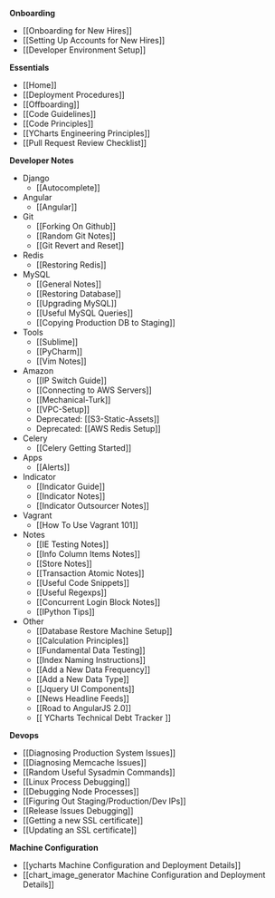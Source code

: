 **Onboarding**
* [[Onboarding for New Hires]]
* [[Setting Up Accounts for New Hires]]
* [[Developer Environment Setup]]

**Essentials**
* [[Home]]
* [[Deployment Procedures]]
* [[Offboarding]]
* [[Code Guidelines]]
* [[Code Principles]]
* [[YCharts Engineering Principles]]
* [[Pull Request Review Checklist]]

**Developer Notes**
* Django
  * [[Autocomplete]]
* Angular
  * [[Angular]]
* Git
  * [[Forking On Github]]
  * [[Random Git Notes]]
  * [[Git Revert and Reset]]
* Redis
  * [[Restoring Redis]]
* MySQL
  * [[General Notes]]
  * [[Restoring Database]]
  * [[Upgrading MySQL]]
  * [[Useful MySQL Queries]]
  * [[Copying Production DB to Staging]]
* Tools
  * [[Sublime]]
  * [[PyCharm]]
  * [[Vim Notes]]
* Amazon
  * [[IP Switch Guide]]
  * [[Connecting to AWS Servers]]
  * [[Mechanical-Turk]]
  * [[VPC-Setup]]
  * Deprecated: [[S3-Static-Assets]]
  * Deprecated: [[AWS Redis Setup]]
* Celery
  * [[Celery Getting Started]]
* Apps
  * [[Alerts]]
* Indicator
  * [[Indicator Guide]]
  * [[Indicator Notes]]
  * [[Indicator Outsourcer Notes]]
* Vagrant
  * [[How To Use Vagrant 101]]
* Notes
  * [[IE Testing Notes]]
  * [[Info Column Items Notes]]
  * [[Store Notes]]
  * [[Transaction Atomic Notes]]
  * [[Useful Code Snippets]]
  * [[Useful Regexps]]
  * [[Concurrent Login Block Notes]]
  * [[IPython Tips]]
* Other
  * [[Database Restore Machine Setup]]
  * [[Calculation Principles]]
  * [[Fundamental Data Testing]]
  * [[Index Naming Instructions]]
  * [[Add a New Data Frequency]]
  * [[Add a New Data Type]]
  * [[Jquery UI Components]]
  * [[News Headline Feeds]]
  * [[Road to AngularJS 2.0]]
  * [[ YCharts Technical Debt Tracker ]]

**Devops**
* [[Diagnosing Production System Issues]]
* [[Diagnosing Memcache Issues]]
* [[Random Useful Sysadmin Commands]]
* [[Linux Process Debugging]]
* [[Debugging Node Processes]]
* [[Figuring Out Staging/Production/Dev IPs]]
* [[Release Issues Debugging]]
* [[Getting a new SSL certificate]]
* [[Updating an SSL certificate]]

**Machine Configuration**
* [[ycharts Machine Configuration and Deployment Details]]
* [[chart_image_generator Machine Configuration and Deployment Details]]